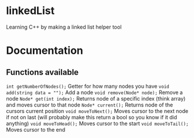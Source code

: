 # linkedList
Learning C++ by making a linked list helper tool

# Documentation

## Functions available

`int getNumberOfNodes();` Getter for how many nodes you have
`void add(string data = "");` Add a node
`void remove(Node* node);` Remove a node
`Node* get(int index);` Returns node of a specific index (think array) and moves cursor to that node
`Node* current();` Returns node of the cursors current position
`void moveToNext();` Moves cursor to the next node if not on last (will probably make this return a bool so you know if it did anything)
`void moveToHead();` Moves cursor to the start
`void moveToTail();` Moves cursor to the end
